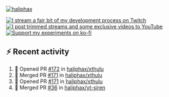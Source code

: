 [![haliphax](https://pbs.twimg.com/profile_banners/458808076/1545597092/1500x500)](https://haliphax.dev)

[![I stream a fair bit of my development process on Twitch](https://img.shields.io/twitch/status/haliphax?logo=twitch&style=for-the-badge)](https://twitch.tv/haliphax) &nbsp; [![I post trimmed streams and some exclusive videos to YouTube](https://img.shields.io/badge/youtube-watch-f00?logo=youtube&style=for-the-badge)](https://youtube.com/haliphaxyt) &nbsp; [![Support my experiments on ko-fi](https://img.shields.io/badge/kofi-support-ff5e5b?logo=ko-fi&style=for-the-badge)](https://ko-fi.com/haliphax)

## ⚡ Recent activity

<!--START_SECTION:activity-->

1. 💪 Opened PR [#172](https://github.com/haliphax/xthulu/pull/172) in [haliphax/xthulu](https://github.com/haliphax/xthulu)
2. 🎉 Merged PR [#171](https://github.com/haliphax/xthulu/pull/171) in [haliphax/xthulu](https://github.com/haliphax/xthulu)
3. 💪 Opened PR [#171](https://github.com/haliphax/xthulu/pull/171) in [haliphax/xthulu](https://github.com/haliphax/xthulu)
4. 🎉 Merged PR [#36](https://github.com/haliphax/yt-siren/pull/36) in [haliphax/yt-siren](https://github.com/haliphax/yt-siren)
<!--END_SECTION:activity-->

